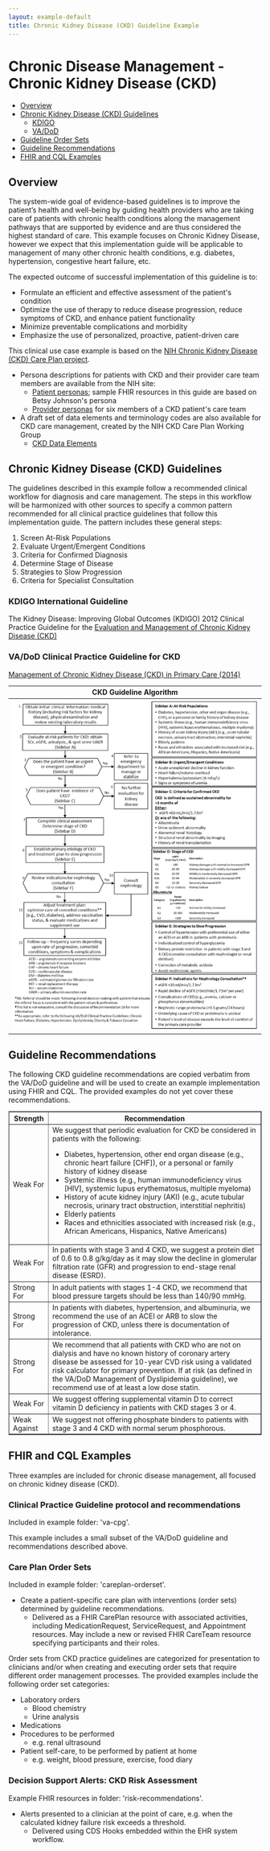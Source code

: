 ```yaml
---
layout: example-default
title: Chronic Kidney Disease (CKD) Guideline Example
---
```

# Chronic Disease Management - Chronic Kidney Disease (CKD)

* [Overview](#overview)
* [Chronic Kidney Disease (CKD) Guidelines](#chronic-kidney-disease-ckd-guidelines)
  * [KDIGO](#kdigo-international-guideline)
  * [VA/DoD](#vadod-clinical-practice-guideline-for-ckd)
* [Guideline Order Sets](#guideline-order-sets)
* [Guideline Recommendations](#guideline-recommendations)
* [FHIR and CQL Examples](#fhir-and-cql-examples)

## Overview
The system-wide goal of evidence-based guidelines is to improve the patient’s health and well-being by guiding health providers who are taking care of patients with chronic health conditions along the management pathways that are supported by evidence and are thus considered the highest standard of care.
This example focuses on Chronic Kidney Disease, however we expect that this implementation guide will be applicable to management of many other chronic health conditions, e.g. diabetes, hypertension, congestive heart failure, etc.

The expected outcome of successful implementation of this guideline is to:
* Formulate an efficient and effective assessment of the patient's condition
* Optimize the use of therapy to reduce disease progression, reduce symptoms of CKD, and enhance patient functionality
* Minimize preventable complications and morbidity
* Emphasize the use of personalized, proactive, patient-driven care

This clinical use case example is based on the [NIH Chronic Kidney Disease (CKD) Care Plan project](https://www.niddk.nih.gov/health-information/communication-programs/nkdep/working-groups/health-information-technology/development-electronic-ckd-care-plan).
* Persona descriptions for patients with CKD and their provider care team members are available from the NIH site:
  * [Patient personas](https://www.niddk.nih.gov/-/media/Files/Health-Information/Communication-Programs/NKDEP/Patient_Personas_508.pdf?la=en); sample FHIR resources in this guide are based on Betsy Johnson's persona
  * [Provider personas](https://www.niddk.nih.gov/-/media/Files/Health-Information/Communication-Programs/NKDEP/Provider_Personas_508.pdf?la=en) for six members of a CKD patient's care team
* A draft set of data elements and terminology codes are also available for CKD care management, created by the NIH CKD Care Plan Working Group
  * [CKD Data Elements](https://www.niddk.nih.gov/health-information/communication-programs/nkdep/working-groups/health-information-technology/development-electronic-ckd-care-plan#draftSet)

## Chronic Kidney Disease (CKD) Guidelines
The guidelines described in this example follow a recommended clinical workflow for diagnosis and care management. The steps in this workflow will be harmonized with other sources to specify a common pattern recommended for all clinical practice guidelines that follow this implementation guide. The pattern includes these general steps:
1. Screen At-Risk Populations
2. Evaluate Urgent/Emergent Conditions
3. Criteria for Confirmed Diagnosis
4. Determine Stage of Disease
5. Strategies to Slow Progression
6. Criteria for Specialist Consultation

### KDIGO International Guideline
The Kidney Disease: Improving Global Outcomes (KDIGO) 2012 Clinical Practice Guideline for the
[Evaluation and Management of Chronic Kidney Disease (CKD)](https://kdigo.org/guidelines/ckd-evaluation-and-management/)


### VA/DoD Clinical Practice Guideline for CKD
[Management of Chronic Kidney Disease (CKD) in Primary Care (2014)](https://www.healthquality.va.gov/guidelines/cd/ckd/index.asp)

| CKD Guideline Algorithm |
| --- |
| ![CKD guideline algorithm](images/ckd-cpg-algorithm.png) |

## Guideline Recommendations
The following CKD guideline recommendations are copied verbatim from the VA/DoD guideline and will be used to create an example implementation using FHIR and CQL. The provided examples do not yet cover these recommendations.

<table border="1" cellpadding="2">
<tr align="center"><th>Strength</th>
<th>Recommendation</th></tr>

<tr><td>Weak For</td>
<td>
We suggest that periodic evaluation for CKD be considered in patients with the following: <ul>
<li>Diabetes, hypertension, other end organ disease (e.g., chronic heart failure [CHF]), or a personal or family history of kidney disease</li>
<li>Systemic illness (e.g., human immunodeficiency virus [HIV], systemic lupus erythematosus, multiple myeloma)</li>
<li>History of acute kidney injury (AKI) (e.g., acute tubular necrosis, urinary tract obstruction, interstitial nephritis)</li>
<li>Elderly patients</li>
<li>Races and ethnicities associated with increased risk (e.g., African Americans, Hispanics, Native Americans)</li>
</ul>
</td></tr>
<tr>
<td>Weak For</td>
<td>In patients with stage 3 and 4 CKD, we suggest a protein diet of 0.6 to 0.8 g/kg/day as it may slow the decline in glomerular filtration rate (GFR) and progression to end-stage renal disease (ESRD).</td>
</tr>
<tr>
<td>Strong For</td>
<td>In adult patients with stages 1-4 CKD, we recommend that blood pressure targets should be less than 140/90 mmHg.</td>
</tr>
<tr>
<td>Strong For</td>
<td>In patients with diabetes, hypertension, and albuminuria, we recommend the use of an ACEI or ARB to slow the progression of CKD, unless there is documentation of intolerance.</td>
</tr>
<tr>
<td>Strong For</td>
<td>We recommend that all patients with CKD who are not on dialysis and have no known history of coronary artery disease be assessed for 10-year CVD risk using a validated risk calculator for primary prevention. If at risk (as defined in the VA/DoD Management of Dyslipidemia guideline), we recommend use of at least a low dose statin.</td>
</tr>
<tr>
<td>Weak For</td>
<td>We suggest offering supplemental vitamin D to correct vitamin D deficiency in patients with CKD stages 3 or 4.</td>
</tr>
<tr>
<td>Weak Against</td>
<td>We suggest not offering phosphate binders to patients with stage 3 and 4 CKD with normal serum phosphorous.</td>
</tr>
</table>

## FHIR and CQL Examples
Three examples are included for chronic disease management, all focused on chronic kidney disease (CKD).

### Clinical Practice Guideline protocol and recommendations
Included in example folder: 'va-cpg'.

This example includes a small subset of the VA/DoD guideline and recommendations described above.


### Care Plan Order Sets
Included in example folder: 'careplan-orderset'.

* Create a patient-specific care plan with interventions (order sets) determined by guideline recommendations.
  * Delivered as a FHIR CarePlan resource with associated activities, including MedicationRequest, ServiceRequest, and Appointment resources. May include a new or revised FHIR CareTeam resource specifying participants and their roles.

Order sets from CKD practice guidelines are categorized for presentation to clinicians and/or when creating and executing order sets that require different order management processes. The provided examples include the following order set categories:
* Laboratory orders
  * Blood chemistry
  * Urine analysis
* Medications
* Procedures to be performed
  * e.g. renal ultrasound
* Patient self-care, to be performed by patient at home
  * e.g. weight, blood pressure, exercise, food diary

### Decision Support Alerts: CKD Risk Assessment
Example FHIR resources in folder: 'risk-recommendations'.

* Alerts presented to a clinician at the point of care, e.g. when the calculated kidney failure risk exceeds a threshold.
  * Delivered using CDS Hooks embedded within the EHR system workflow.
